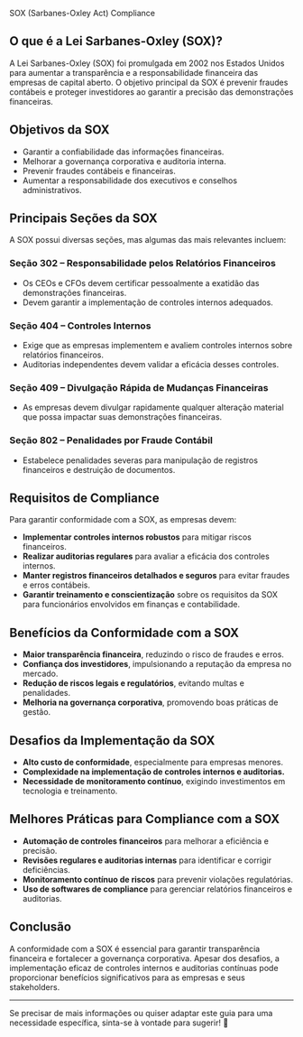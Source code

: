SOX (Sarbanes-Oxley Act) Compliance

## O que é a Lei Sarbanes-Oxley (SOX)?
A Lei Sarbanes-Oxley (SOX) foi promulgada em 2002 nos Estados Unidos para aumentar a transparência e a responsabilidade financeira das empresas de capital aberto. O objetivo principal da SOX é prevenir fraudes contábeis e proteger investidores ao garantir a precisão das demonstrações financeiras.

## Objetivos da SOX
- Garantir a confiabilidade das informações financeiras.
- Melhorar a governança corporativa e auditoria interna.
- Prevenir fraudes contábeis e financeiras.
- Aumentar a responsabilidade dos executivos e conselhos administrativos.

## Principais Seções da SOX
A SOX possui diversas seções, mas algumas das mais relevantes incluem:

### Seção 302 – Responsabilidade pelos Relatórios Financeiros
- Os CEOs e CFOs devem certificar pessoalmente a exatidão das demonstrações financeiras.
- Devem garantir a implementação de controles internos adequados.

### Seção 404 – Controles Internos
- Exige que as empresas implementem e avaliem controles internos sobre relatórios financeiros.
- Auditorias independentes devem validar a eficácia desses controles.

### Seção 409 – Divulgação Rápida de Mudanças Financeiras
- As empresas devem divulgar rapidamente qualquer alteração material que possa impactar suas demonstrações financeiras.

### Seção 802 – Penalidades por Fraude Contábil
- Estabelece penalidades severas para manipulação de registros financeiros e destruição de documentos.

## Requisitos de Compliance
Para garantir conformidade com a SOX, as empresas devem:
- **Implementar controles internos robustos** para mitigar riscos financeiros.
- **Realizar auditorias regulares** para avaliar a eficácia dos controles internos.
- **Manter registros financeiros detalhados e seguros** para evitar fraudes e erros contábeis.
- **Garantir treinamento e conscientização** sobre os requisitos da SOX para funcionários envolvidos em finanças e contabilidade.

## Benefícios da Conformidade com a SOX
- **Maior transparência financeira**, reduzindo o risco de fraudes e erros.
- **Confiança dos investidores**, impulsionando a reputação da empresa no mercado.
- **Redução de riscos legais e regulatórios**, evitando multas e penalidades.
- **Melhoria na governança corporativa**, promovendo boas práticas de gestão.

## Desafios da Implementação da SOX
- **Alto custo de conformidade**, especialmente para empresas menores.
- **Complexidade na implementação de controles internos e auditorias.**
- **Necessidade de monitoramento contínuo**, exigindo investimentos em tecnologia e treinamento.

## Melhores Práticas para Compliance com a SOX
- **Automação de controles financeiros** para melhorar a eficiência e precisão.
- **Revisões regulares e auditorias internas** para identificar e corrigir deficiências.
- **Monitoramento contínuo de riscos** para prevenir violações regulatórias.
- **Uso de softwares de compliance** para gerenciar relatórios financeiros e auditorias.

## Conclusão
A conformidade com a SOX é essencial para garantir transparência financeira e fortalecer a governança corporativa. Apesar dos desafios, a implementação eficaz de controles internos e auditorias contínuas pode proporcionar benefícios significativos para as empresas e seus stakeholders.

---

Se precisar de mais informações ou quiser adaptar este guia para uma necessidade específica, sinta-se à vontade para sugerir! 🚀
